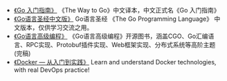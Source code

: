 - [《Go 入门指南》](https://github.com/Unknwon/the-way-to-go_ZH_CN) 《The Way to Go》中文译本，中文正式名《Go 入门指南》
- [《Go语言圣经中文版》](https://books.studygolang.com/gopl-zh/) Go语言圣经 《The Go Programming Language》 中文版本，仅供学习交流之用。
- [《Go语言高级编程》](https://github.com/chai2010/advanced-go-programming-book) 《Go语言高级编程》开源图书，涵盖CGO、Go汇编语言、RPC实现、Protobuf插件实现、Web框架实现、分布式系统等高阶主题(完稿)
- [《Docker — 从入门到实践》](https://github.com/yeasy/docker_practice) Learn and understand Docker technologies, with real DevOps practice!


